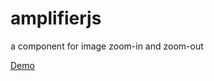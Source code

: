 # amplifierjs
a component for image zoom-in and zoom-out
<p><a href="https://diamondloler.github.io/amplifierjs/dist/index">Demo</a></p>
